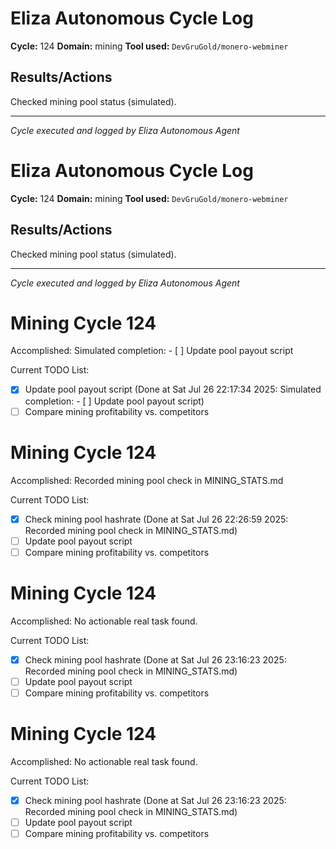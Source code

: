 # Eliza Autonomous Cycle Log

**Cycle:** 124
**Domain:** mining
**Tool used:** `DevGruGold/monero-webminer`

## Results/Actions
Checked mining pool status (simulated).

---
*Cycle executed and logged by Eliza Autonomous Agent*

# Eliza Autonomous Cycle Log

**Cycle:** 124
**Domain:** mining
**Tool used:** `DevGruGold/monero-webminer`

## Results/Actions
Checked mining pool status (simulated).

---
*Cycle executed and logged by Eliza Autonomous Agent*

# Mining Cycle 124

Accomplished: Simulated completion: - [ ] Update pool payout script

Current TODO List:

- [x] Update pool payout script  (Done at Sat Jul 26 22:17:34 2025: Simulated completion: - [ ] Update pool payout script)
- [ ] Compare mining profitability vs. competitors

# Mining Cycle 124

Accomplished: Recorded mining pool check in MINING_STATS.md

Current TODO List:

- [x] Check mining pool hashrate  (Done at Sat Jul 26 22:26:59 2025: Recorded mining pool check in MINING_STATS.md)
- [ ] Update pool payout script
- [ ] Compare mining profitability vs. competitors

# Mining Cycle 124

Accomplished: No actionable real task found.

Current TODO List:

- [x] Check mining pool hashrate  (Done at Sat Jul 26 23:16:23 2025: Recorded mining pool check in MINING_STATS.md)
- [ ] Update pool payout script
- [ ] Compare mining profitability vs. competitors

# Mining Cycle 124

Accomplished: No actionable real task found.

Current TODO List:

- [x] Check mining pool hashrate  (Done at Sat Jul 26 23:16:23 2025: Recorded mining pool check in MINING_STATS.md)
- [ ] Update pool payout script
- [ ] Compare mining profitability vs. competitors